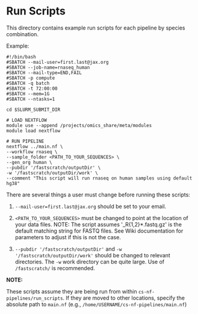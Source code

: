 # Run Scripts


This directory contains example run scripts for each pipeline by species combination. 

Example: 

```
#!/bin/bash
#SBATCH --mail-user=first.last@jax.org
#SBATCH --job-name=rnaseq_human
#SBATCH --mail-type=END,FAIL
#SBATCH -p compute
#SBATCH -q batch
#SBATCH -t 72:00:00
#SBATCH --mem=1G
#SBATCH --ntasks=1

cd $SLURM_SUBMIT_DIR

# LOAD NEXTFLOW
module use --append /projects/omics_share/meta/modules
module load nextflow

# RUN PIPELINE
nextflow ../main.nf \
--workflow rnaseq \
--sample_folder <PATH_TO_YOUR_SEQUENCES> \
--gen_org human \
--pubdir '/fastscratch/outputDir' \
-w '/fastscratch/outputDir/work' \
--comment "This script will run rnaseq on human samples using default hg38"
```

There are several things a user must change before running these scripts: 

1. `--mail-user=first.last@jax.org` should be set to your email.

2. `<PATH_TO_YOUR_SEQUENCES>` must be changed to point at the location of your data files. NOTE: The script assumes '_R{1,2}*.fastq.gz' is the default matching string for FASTQ files. 
    See Wiki documentation for parameters to adjust if this is not the case. 

3. `--pubdir '/fastscratch/outputDir'` and `-w '/fastscratch/outputDir/work'` should be changed to relevant directories. The `-w` work directory can be quite large. Use of `/fastscratch/` is recommended. 


**NOTE:**  

These scripts assume they are being run from within `cs-nf-pipelines/run_scripts`. If they are moved to other locations, specify the absolute path to `main.nf` (e.g., `/home/USERNAME/cs-nf-pipelines/main.nf`)